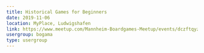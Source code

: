 ```yaml
---
title: Historical Games for Beginners
date: 2019-11-06
location: MyPlace, Ludwigshafen
link: https://www.meetup.com/Mannheim-Boardgames-Meetup/events/dczftqyzpbjb/
usergroup: bogama
type: usergroup
---
```

